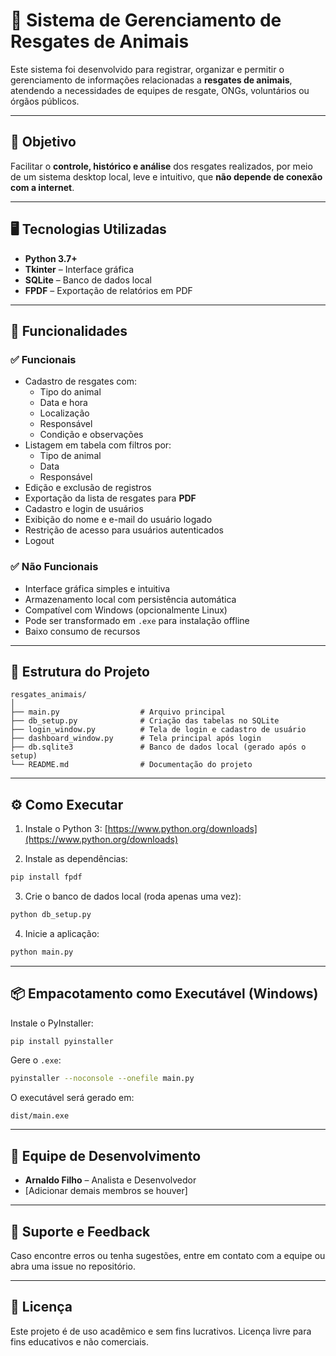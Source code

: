 # 🐾 Sistema de Gerenciamento de Resgates de Animais

Este sistema foi desenvolvido para registrar, organizar e permitir o gerenciamento de informações relacionadas a **resgates de animais**, atendendo a necessidades de equipes de resgate, ONGs, voluntários ou órgãos públicos.

---

## 📌 Objetivo

Facilitar o **controle, histórico e análise** dos resgates realizados, por meio de um sistema desktop local, leve e intuitivo, que **não depende de conexão com a internet**.

---

## 🖥️ Tecnologias Utilizadas

- **Python 3.7+**
- **Tkinter** – Interface gráfica
- **SQLite** – Banco de dados local
- **FPDF** – Exportação de relatórios em PDF

---

## 🚀 Funcionalidades

### ✅ Funcionais

- Cadastro de resgates com:
  - Tipo do animal
  - Data e hora
  - Localização
  - Responsável
  - Condição e observações
- Listagem em tabela com filtros por:
  - Tipo de animal
  - Data
  - Responsável
- Edição e exclusão de registros
- Exportação da lista de resgates para **PDF**
- Cadastro e login de usuários
- Exibição do nome e e-mail do usuário logado
- Restrição de acesso para usuários autenticados
- Logout

### ✅ Não Funcionais

- Interface gráfica simples e intuitiva
- Armazenamento local com persistência automática
- Compatível com Windows (opcionalmente Linux)
- Pode ser transformado em `.exe` para instalação offline
- Baixo consumo de recursos

---

## 📁 Estrutura do Projeto

```
resgates_animais/
│
├── main.py                  # Arquivo principal
├── db_setup.py              # Criação das tabelas no SQLite
├── login_window.py          # Tela de login e cadastro de usuário
├── dashboard_window.py      # Tela principal após login
├── db.sqlite3               # Banco de dados local (gerado após o setup)
└── README.md                # Documentação do projeto
```

---

## ⚙️ Como Executar

1. Instale o Python 3: [https://www.python.org/downloads](https://www.python.org/downloads)

2. Instale as dependências:

```bash
pip install fpdf
```

3. Crie o banco de dados local (roda apenas uma vez):

```bash
python db_setup.py
```

4. Inicie a aplicação:

```bash
python main.py
```

---

## 📦 Empacotamento como Executável (Windows)

Instale o PyInstaller:

```bash
pip install pyinstaller
```

Gere o `.exe`:

```bash
pyinstaller --noconsole --onefile main.py
```

O executável será gerado em:

```
dist/main.exe
```

---

## 👥 Equipe de Desenvolvimento

- **Arnaldo Filho** – Analista e Desenvolvedor
- [Adicionar demais membros se houver]

---

## 🐛 Suporte e Feedback

Caso encontre erros ou tenha sugestões, entre em contato com a equipe ou abra uma issue no repositório.

---

## 📄 Licença

Este projeto é de uso acadêmico e sem fins lucrativos. Licença livre para fins educativos e não comerciais.